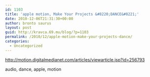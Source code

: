 ```yaml
---
id: 1103
title: 'apple motion, Make Your Projects &#8220;DANCE&#8221;'
date: 2010-12-06T21:31:30+00:00
author: bronto saurus
layout: post
guid: http://kravca.69.mu/blog/?p=1103
permalink: /2010/12/apple-motion-make-your-projects-dance/
categories:
  - Uncategorized
---
```

<http://motion.digitalmedianet.com/articles/viewarticle.jsp?id=256793>

audio, dance, apple, motion